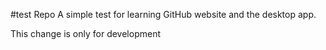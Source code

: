 #test Repo
A simple test for learning GitHub website and the desktop app.

This change is only for development
